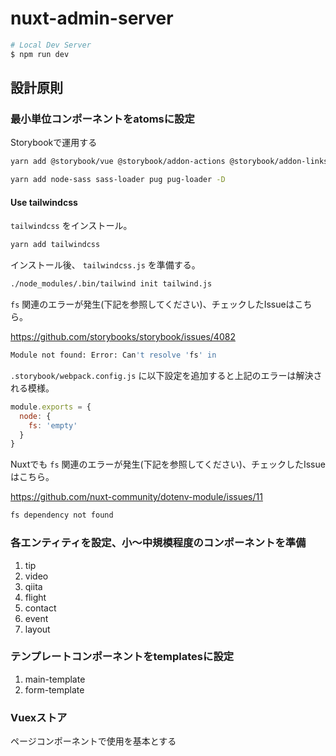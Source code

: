 # nuxt-admin-server

```bash
# Local Dev Server
$ npm run dev
```

## 設計原則

### 最小単位コンポーネントをatomsに設定
Storybookで運用する

```bash
yarn add @storybook/vue @storybook/addon-actions @storybook/addon-links -D
```

```bash
yarn add node-sass sass-loader pug pug-loader -D
```

#### Use tailwindcss

`tailwindcss` をインストール。

```bash
yarn add tailwindcss
```

インストール後、 `tailwindcss.js` を準備する。

```bash
./node_modules/.bin/tailwind init tailwind.js
```

`fs` 関連のエラーが発生(下記を参照してください)、チェックしたIssueはこちら。

https://github.com/storybooks/storybook/issues/4082

```bash
Module not found: Error: Can't resolve 'fs' in
```

`.storybook/webpack.config.js` に以下設定を追加すると上記のエラーは解決される模様。

```js
module.exports = {
  node: {
    fs: 'empty'
  }
}
```

Nuxtでも `fs` 関連のエラーが発生(下記を参照してください)、チェックしたIssueはこちら。

https://github.com/nuxt-community/dotenv-module/issues/11

```bash
fs dependency not found
```

### 各エンティティを設定、小〜中規模程度のコンポーネントを準備
1. tip
2. video
3. qiita
4. flight
5. contact
6. event
7. layout

### テンプレートコンポーネントをtemplatesに設定
1. main-template
2. form-template

### Vuexストア
ページコンポーネントで使用を基本とする
